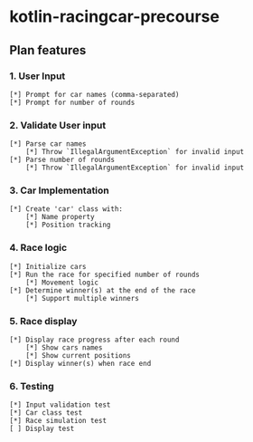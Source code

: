 # kotlin-racingcar-precourse

## Plan features

### 1. User Input
	[*] Prompt for car names (comma-separated)
	[*] Prompt for number of rounds

### 2. Validate User input
	[*] Parse car names
		[*] Throw `IllegalArgumentException` for invalid input
	[*] Parse number of rounds
		[*] Throw `IllegalArgumentException` for invalid input

### 3. Car Implementation
	[*] Create 'car' class with:
		[*] Name property
		[*] Position tracking


### 4. Race logic
	[*] Initialize cars
	[*] Run the race for specified number of rounds
	    [*] Movement logic
	[*] Determine winner(s) at the end of the race
		[*] Support multiple winners

### 5. Race display
    [*] Display race progress after each round
		[*] Show cars names
		[*] Show current positions
	[*] Display winner(s) when race end

### 6. Testing
	[*] Input validation test
	[*] Car class test
	[*] Race simulation test
	[ ] Display test